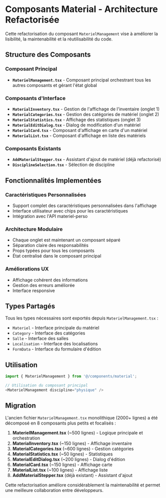 # Composants Material - Architecture Refactorisée

Cette refactorisation du composant `MaterielManagement` vise à améliorer la lisibilité, la maintenabilité et la réutilisabilité du code.

## Structure des Composants

### Composant Principal

- **`MaterielManagement.tsx`** - Composant principal orchestrant tous les autres composants et gérant l'état global

### Composants d'Interface

- **`MaterialInventory.tsx`** - Gestion de l'affichage de l'inventaire (onglet 1)
- **`MaterialCategories.tsx`** - Gestion des catégories de matériel (onglet 2)
- **`MaterialStatistics.tsx`** - Affichage des statistiques (onglet 3)
- **`MaterialEditDialog.tsx`** - Dialog de modification d'un matériel
- **`MaterialCard.tsx`** - Composant d'affichage en carte d'un matériel
- **`MaterialList.tsx`** - Composant d'affichage en liste des matériels

### Composants Existants

- **`AddMaterialStepper.tsx`** - Assistant d'ajout de matériel (déjà refactorisé)
- **`DisciplineSelection.tsx`** - Sélection de discipline

## Fonctionnalités Implementées

### Caractéristiques Personnalisées

- Support complet des caractéristiques personnalisées dans l'affichage
- Interface utilisateur avec chips pour les caractéristiques
- Intégration avec l'API materiel-perso

### Architecture Modulaire

- Chaque onglet est maintenant un composant séparé
- Séparation claire des responsabilités
- Props typées pour tous les composants
- État centralisé dans le composant principal

### Améliorations UX

- Affichage cohérent des informations
- Gestion des erreurs améliorée
- Interface responsive

## Types Partagés

Tous les types nécessaires sont exportés depuis `MaterielManagement.tsx` :

- `Materiel` - Interface principale du matériel
- `Category` - Interface des catégories
- `Salle` - Interface des salles
- `Localisation` - Interface des localisations
- `FormData` - Interface du formulaire d'édition

## Utilisation

```typescript
import { MaterielManagement } from '@/components/material';

// Utilisation du composant principal
<MaterielManagement discipline="physique" />
```

## Migration

L'ancien fichier `MaterielManagement.tsx` monolithique (2000+ lignes) a été décomposé en 8 composants plus petits et focalisés :

1. **MaterielManagement.tsx** (~500 lignes) - Logique principale et orchestration
2. **MaterialInventory.tsx** (~150 lignes) - Affichage inventaire
3. **MaterialCategories.tsx** (~600 lignes) - Gestion catégories
4. **MaterialStatistics.tsx** (~50 lignes) - Statistiques
5. **MaterialEditDialog.tsx** (~200 lignes) - Dialog d'édition
6. **MaterialCard.tsx** (~150 lignes) - Affichage carte
7. **MaterialList.tsx** (~100 lignes) - Affichage liste
8. **AddMaterialStepper.tsx** (déjà existant) - Assistant d'ajout

Cette refactorisation améliore considérablement la maintenabilité et permet une meilleure collaboration entre développeurs.
